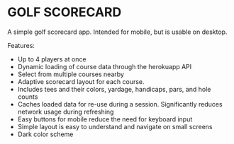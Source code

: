 # GOLF SCORECARD

A simple golf scorecard app. Intended for mobile, but is usable on desktop.

Features:
<ul>
    <li>Up to 4 players at once</li>
    <li>Dynamic loading of course data through the herokuapp API</li>
    <li>Select from multiple courses nearby</li>
    <li>Adaptive scorecard layout for each course.</li>
    <li>Includes tees and their colors, yardage, handicaps, pars, and hole counts</li>
    <li>Caches loaded data for re-use during a session. Significantly reduces network usage during refreshing</li>
    <li>Easy buttons for mobile reduce the need for keyboard input</li>
    <li>Simple layout is easy to understand and navigate on small screens</li>
    <li>Dark color scheme</li>
</ul>